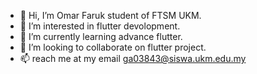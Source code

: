- 👋 Hi, I’m Omar Faruk student of FTSM UKM.
- 👀 I’m interested in flutter devolopment.
- 🌱 I’m currently learning advance flutter.
- 💞️ I’m looking to collaborate on flutter project.
- 📫 reach me at my email ga03843@siswa.ukm.edu.my

